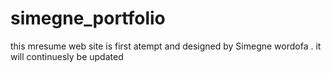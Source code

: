 # simegne_portfolio
this mresume web site is first atempt and designed by Simegne wordofa .
it will continuesly be updated
